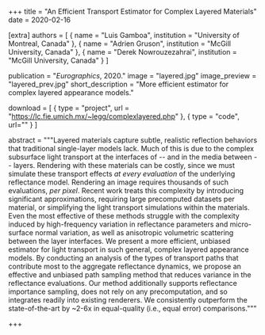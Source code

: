 +++
title = "An Efficient Transport Estimator for Complex Layered Materials"
date = 2020-02-16

[extra]
authors = [
    { name = "Luis Gamboa", institution = "University of Montreal, Canada" },
    { name = "Adrien Gruson", institution = "McGill University, Canada" }, 
    { name = "Derek Nowrouzezahrai", institution = "McGill University, Canada" }
]

publication = "*Eurographics*, 2020."
image = "layered.jpg"
image_preview = "layered_prev.jpg"
short_description = "More efficient estimator for complex layered appearance models."

download = [
    { type = "project", url = "https://lc.fie.umich.mx/~legg/complexlayered.php" },
    { type = "code", url="" }
]

abstract = """Layered materials capture subtle, realistic reflection behaviors that traditional single-layer models lack. Much of this is due to the complex subsurface light transport at the interfaces of -- and in the media between -- layers. Rendering with these materials can be costly, since we must simulate these transport effects _at every evaluation_ of the underlying reflectance model. Rendering an image requires thousands of such evaluations, _per pixel_. Recent work treats this complexity by introducing significant approximations, requiring large precomputed datasets per material, or simplifying the light transport simulations within the materials. Even the most effective of these methods struggle with the complexity induced by high-frequency variation in reflectance parameters and micro-surface normal variation, as well as anisotropic volumetric scattering between the layer interfaces. We present a more efficient, unbiased estimator for light transport in such general, complex layered appearance models. By conducting an analysis of the types of transport paths that contribute most to the aggregate reflectance dynamics, we propose an effective and unbiased path sampling method that reduces variance in the reflectance evaluations. Our method additionally supports reflectance importance sampling, does not rely on any precomputation, and so integrates readily into existing renderers. We consistently outperform the state-of-the-art by ~2-6x in equal-quality (i.e., equal error) comparisons."""

+++

